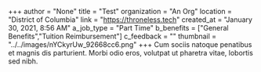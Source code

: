 +++
author = "None"
title = "Test"
organization = "An Org"
location = "District of Columbia"
link = "https://throneless.tech"
created_at = "January 30, 2021, 8:56 AM"
a_job_type = "Part Time"
b_benefits = ["General Benefits","Tuition Reimbursement"]
c_feedback = ""
thumbnail = "../../images/nYCkyrUw_92668cc6.png"
+++
Cum sociis natoque penatibus et magnis dis parturient. Morbi odio eros, volutpat ut pharetra vitae, lobortis sed nibh.